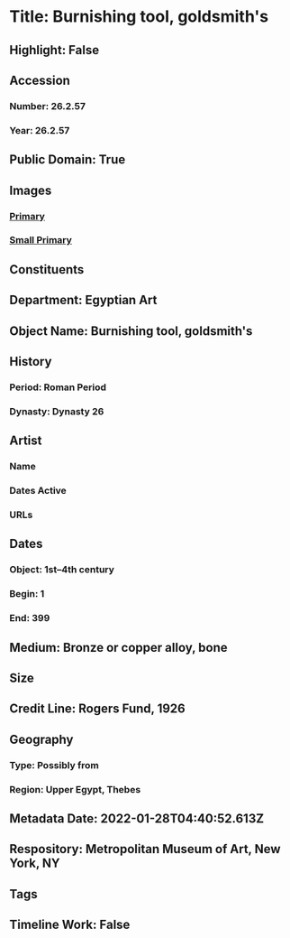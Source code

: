# Title: Burnishing tool, goldsmith's
## Highlight: False
## Accession
### Number: 26.2.57
### Year: 26.2.57
## Public Domain: True
## Images
### [Primary](https://images.metmuseum.org/CRDImages/eg/original/26-2-57.jpg)
### [Small Primary](https://images.metmuseum.org/CRDImages/eg/web-large/26-2-57.jpg)
## Constituents
## Department: Egyptian Art
## Object Name: Burnishing tool, goldsmith's
## History
### Period: Roman Period
### Dynasty: Dynasty 26
## Artist
### Name
### Dates Active
### URLs
## Dates
### Object: 1st–4th century
### Begin: 1
### End: 399
## Medium: Bronze or copper alloy, bone
## Size
## Credit Line: Rogers Fund, 1926
## Geography
### Type: Possibly from
### Region: Upper Egypt, Thebes
## Metadata Date: 2022-01-28T04:40:52.613Z
## Respository: Metropolitan Museum of Art, New York, NY
## Tags
## Timeline Work: False